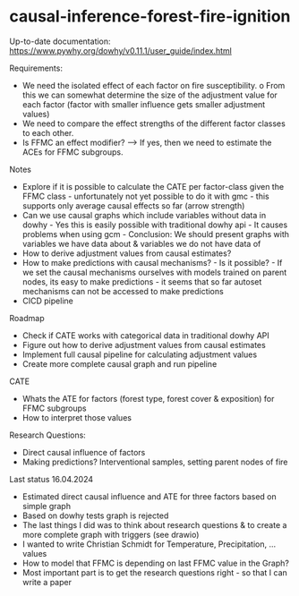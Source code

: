 # causal-inference-forest-fire-ignition

Up-to-date documentation: https://www.pywhy.org/dowhy/v0.11.1/user_guide/index.html


Requirements:
-	We need the isolated effect of each factor on fire susceptibility.
    o	From this we can somewhat determine the size of the adjustment value for each factor (factor with smaller influence gets smaller adjustment values)
-	We need to compare the effect strengths of the different factor classes to each other.
-	Is FFMC an effect modifier? --> If yes, then we need to estimate the ACEs for FFMC subgroups.
    

Notes
- Explore if it is possible to calculate the CATE per factor-class given the FFMC class
        - unfortunately not yet possible to do it with gmc - this supports only average causal effects so far (arrow strength)
- Can we use causal graphs which include variables without data in dowhy
        - Yes this is easily possible with traditional dowhy api
        - It causes problems when using gcm
        - Conclusion: We should present graphs with variables we have data about & variables we do not have data of
- How to derive adjustment values from causal estimates?
- How to make predictions with causal mechanisms? - Is it possible?
        - If we set the causal mechanisms ourselves with models trained on parent nodes, its easy to make predictions
        - it seems that so far autoset mechanisms can not be accessed to make predictions
- CICD pipeline


Roadmap
- Check if CATE works with categorical data in traditional dowhy API
- Figure out how to derive adjustment values from causal estimates
- Implement full causal pipeline for calculating adjustment values
- Create more complete causal graph and run pipeline

CATE
- Whats the ATE for factors (forest type, forest cover & exposition) for FFMC subgroups
- How to interpret those values

Research Questions:
- Direct causal influence of factors
- Making predictions? Interventional samples, setting parent nodes of fire



Last status 16.04.2024
- Estimated direct causal influence and ATE for three factors based on simple graph
- Based on dowhy tests graph is rejected
- The last things I did was to think about research questions & to create a more complete graph with triggers (see drawio)
- I wanted to write Christian Schmidt for Temperature, Precipitation, ... values
- How to model that FFMC is depending on last FFMC value in the Graph?
- Most important part is to get the research questions right - so that I can write a paper



